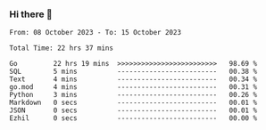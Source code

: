 ### Hi there 👋

<!--
**zhumeme/zhumeme** is a ✨ _special_ ✨ repository because its `README.md` (this file) appears on your GitHub profile.

Here are some ideas to get you started:

- 🔭 I’m currently working on ...
- 🌱 I’m currently learning ...
- 👯 I’m looking to collaborate on ...
- 🤔 I’m looking for help with ...
- 💬 Ask me about ...
- 📫 How to reach me: ...
- 😄 Pronouns: ...
- ⚡ Fun fact: ...
-->

<!--START_SECTION:waka-->

```all_time
From: 08 October 2023 - To: 15 October 2023

Total Time: 22 hrs 37 mins

Go         22 hrs 19 mins  >>>>>>>>>>>>>>>>>>>>>>>>>   98.69 %
SQL        5 mins          -------------------------   00.38 %
Text       4 mins          -------------------------   00.34 %
go.mod     4 mins          -------------------------   00.31 %
Python     3 mins          -------------------------   00.26 %
Markdown   0 secs          -------------------------   00.01 %
JSON       0 secs          -------------------------   00.01 %
Ezhil      0 secs          -------------------------   00.00 %
```

<!--END_SECTION:waka-->
